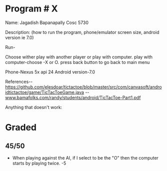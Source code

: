 # Program # X
Name:  Jagadish Bapanapally
Cosc 5730

Description:  (how to run the program, phone/emulator screen size, android version ie 7.0)

Run-

Choose wither play with another player or play with computer.
play with computer-choose -X or O.
press back button to go back to main menu

Phone-Nexus 5x api 24
Android version-7.0

References--  https://github.com/elesdoar/tictactoe/blob/master/src/com/canvasoft/androidtictactoe/game/TicTacToeGame.java
          --  www.bamafolks.com/randy/students/android/TicTacToe-Part1.pdf


Anything that doesn't work:


# Graded
## 45/50

* When playing against the AI, if I select to be the "O" then the computer starts by playing twice. -5

